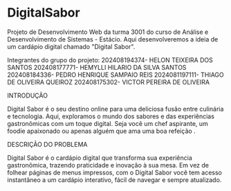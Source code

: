 # DigitalSabor
Projeto de Desenvolvimento Web da turma 3001 do curso de Análise e Desenvolvimento de Sistemas - Estácio. Aqui desenvolveremos a ideia de um cardápio digital chamado "Digital Sabor".

Integrantes do grupo do projeto:
202408194374- HELON TEIXEIRA DOS SANTOS 
202408177771- HEMYLLI HILARIO DA SILVA SANTOS 
202408184336- PEDRO HENRIQUE SAMPAIO REIS 
2024081197111- THIAGO DE OLIVEIRA QUEIROZ 
202408175302- VICTOR PEREIRA DE OLIVEIRA 

 
INTRODUÇÃO  
 
Digital Sabor é o seu destino online para uma deliciosa fusão entre culinária e tecnologia. Aqui, exploramos o mundo dos sabores e das experiências gastronômicas com um toque digital. Seja você um chef aspirante, um foodie apaixonado ou apenas alguém que ama uma boa refeição . 
 
 
DESCRIÇÃO DO PROBLEMA 
 
Digital Sabor é o cardápio digital que transforma sua experiência gastronômica, trazendo praticidade e inovação à sua mesa. Em vez de folhear páginas de menus impressos, com o Digital Sabor você tem acesso instantâneo a um cardápio interativo, fácil de navegar e sempre atualizado. 